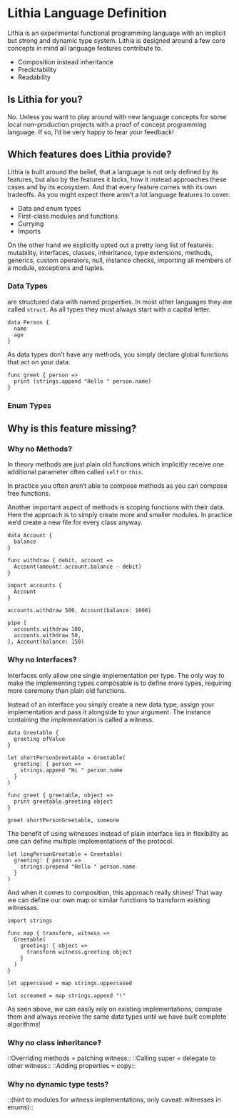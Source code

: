 # Lithia Language Definition

Lithia is an experimental functional programming language with an implicit but strong and dynamic type system.
Lithia is designed around a few core concepts in mind all language features contribute to.

- Composition instead inheritance
- Predictability
- Readability

## Is Lithia for you?

No. Unless you want to play around with new language concepts for some local non-production projects with a proof of concept programming language. If so, I’d be very happy to hear your feedback!

## Which features does Lithia provide?

Lithia is built around the belief, that a language is not only defined by its features, but also by the features it lacks, how it instead approaches these cases and by its ecosystem. And that every feature comes with its own tradeoffs.
As you might expect there aren’t a lot language features to cover:

- Data and enum types
- First-class modules and functions
- Currying
- Imports

On the other hand we explicitly opted out a pretty long list of features: mutability, interfaces, classes, inheritance, type extensions, methods, generics, custom operators, null, instance checks, importing all members of a module, exceptions and tuples.

### Data Types

are structured data with named properties. In most other languages they are called `struct`.
As all types they must always start with a capital letter. 

```
data Person {
  name
  age
}
```

As data types don’t have any methods, you simply declare global functions that act on your data.

```
func greet { person =>
  print (strings.append "Hello " person.name)
}
```

### Enum Types

## Why is this feature missing?

### Why no Methods?

In theory methods are just plain old functions which implicitly receive one additional parameter often called `self` or `this`.

In practice you often aren‘t able to compose methods as you can compose free functions.

Another important aspect of methods is scoping functions with their data. Here the approach is to simply create more and smaller modules. In practice we‘d create a new file for every class anyway.

```
data Account {
  balance
}

func withdraw { debit, account =>
  Account(amount: account.balance - debit)
}
```

```
import accounts {
  Account
}

accounts.withdraw 500, Account(balance: 1000)

pipe [
  accounts.withdraw 100,
  accounts.withdraw 50,
], Account(balance: 150)
```

### Why no Interfaces?

Interfaces only allow one single implementation per type. The only way to make the implementing types composable is to define more types, requiring more ceremony than plain old functions.

Instead of an interface you simply create a new data type, assign your implementation and pass it alongside to your argument. The instance containing the implementation is called a witness.

```
data Greetable {
  greeting ofValue
}

let shortPersonGreetable = Greetable(
  greeting: { person =>
    strings.append "Hi " person.name
  }
)

func greet { greetable, object =>
  print greetable.greeting object
}

greet shortPersonGreetable, someone

```

The benefit of using witnesses instead of plain interface lies in flexibility as one can define multiple implementations of the protocol.

```
let longPersonGreetable = Greetable(
  greeting: { person =>
    strings.prepend "Hello " person.name
  }
)
```

And when it comes to composition, this approach really shines! That way we can define our own map or similar functions to transform existing witnesses.

```
import strings

func map { transform, witness =>
  Greetable(
    greeting: { object =>
      transform witness.greeting object
    }
  )
}

let uppercased = map strings.uppercased

let screamed = map strings.append "!"
```

As seen above, we can easily rely on existing implementations, compose them and always receive the same data types until we have built complete algorithms!

### Why no class inheritance?

::Overriding methods = patching witness::
::Calling super = delegate to other witness::
::Adding properties = copy::

### Why no dynamic type tests?

::(hint to modules for witness implementations, only caveat: witnesses in enums)::

